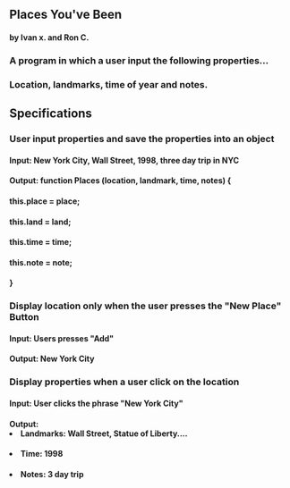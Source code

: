 ## Places You've Been

#### by Ivan x. and Ron C.

### A program in which a user input the following properties...
### Location, landmarks, time of year and notes.


## Specifications
### User input properties and save the properties into an object
#### Input: New York City, Wall Street, 1998, three day trip in NYC
#### Output: function Places (location, landmark, time, notes) {
####            this.place = place;
####            this.land = land;
####            this.time = time;
####            this.note = note;
####         }
####

### Display location only when the user presses the "New Place" Button
#### Input: Users presses "Add"
#### Output: New York City

### Display properties when a user click on the location
#### Input: User clicks the phrase "New York City"
#### Output: <li>Landmarks: Wall Street, Statue of Liberty....</li>
####         <li>Time: 1998</li>
####        <li>Notes: 3 day trip</li>
